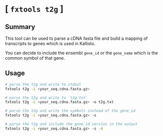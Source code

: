 # [ `fxtools t2g` ]

## Summary

This tool can be used to parse a cDNA fasta file
and build a mapping of transcripts to genes which
is used in Kallisto.

You can decide to include the ensembl `gene_id`
or the `gene_name` which is the common symbol
of that gene.

## Usage

``` bash
# parse the t2g and write to stdout
fxtools t2g -i <your_seq.cdna.fasta.gz>

# parse the t2g and write to `t2g.txt`
fxtools t2g -i <your_seq.cdna.fasta.gz> -o t2g.txt

# parse the t2g and write the symbols instead of the gene_id
fxtools t2g -i <your_seq.cdna.fasta.gz> -s

# parse the t2g and include the gene_id version in the output
fxtools t2g -i <your_seq.cdna.fasta.gz> -s -d
```
